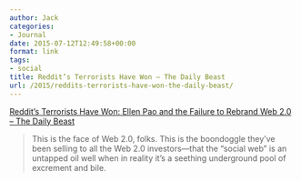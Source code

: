 ```yaml
---
author: Jack
categories:
- Journal
date: 2015-07-12T12:49:58+00:00
format: link
tags:
- social
title: Reddit’s Terrorists Have Won – The Daily Beast
url: /2015/reddits-terrorists-have-won-the-daily-beast/
---
```


[Reddit’s Terrorists Have Won: Ellen Pao and the Failure to Rebrand Web 2.0 &#8211; The Daily Beast][1]

> This is the face of Web 2.0, folks. This is the boondoggle they’ve been selling to all the Web 2.0 investors—that the “social web” is an untapped oil well when in reality it’s a seething underground pool of excrement and bile.

 [1]: http://www.thedailybeast.com/articles/2015/07/11/reddit-s-terrorists-have-won-ellen-pao-and-the-failure-to-rebrand-web-2-0.html
